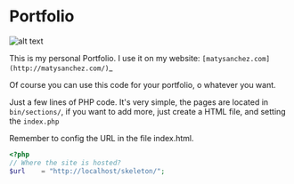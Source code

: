 Portfolio
=====

![alt text](http://matysanchez.com/images/logo.png "matysanchez.com")

This is my personal Portfolio. I use it on my website: `[matysanchez.com](http://matysanchez.com/)`_

Of course you can use this code for your portfolio, o whatever you want.

Just a few lines of PHP code. It's very simple, the pages are located in ``bin/sections/``, if you want to add more, just create a HTML file, and setting the ``index.php``

Remember to config the URL in the file index.html.
 ```php
<?php
// Where the site is hosted?
$url    = "http://localhost/skeleton/";
 ```